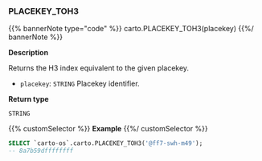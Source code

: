 ### PLACEKEY_TOH3

{{% bannerNote type="code" %}}
carto.PLACEKEY_TOH3(placekey)
{{%/ bannerNote %}}

**Description**

Returns the H3 index equivalent to the given placekey.

* `placekey`: `STRING` Placekey identifier.

**Return type**

`STRING`

{{% customSelector %}}
**Example**
{{%/ customSelector %}}

```sql
SELECT `carto-os`.carto.PLACEKEY_TOH3('@ff7-swh-m49');
-- 8a7b59dffffffff
```
